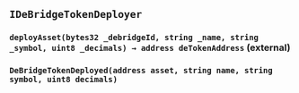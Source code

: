## `IDeBridgeTokenDeployer`






### `deployAsset(bytes32 _debridgeId, string _name, string _symbol, uint8 _decimals) → address deTokenAddress` (external)






### `DeBridgeTokenDeployed(address asset, string name, string symbol, uint8 decimals)`







